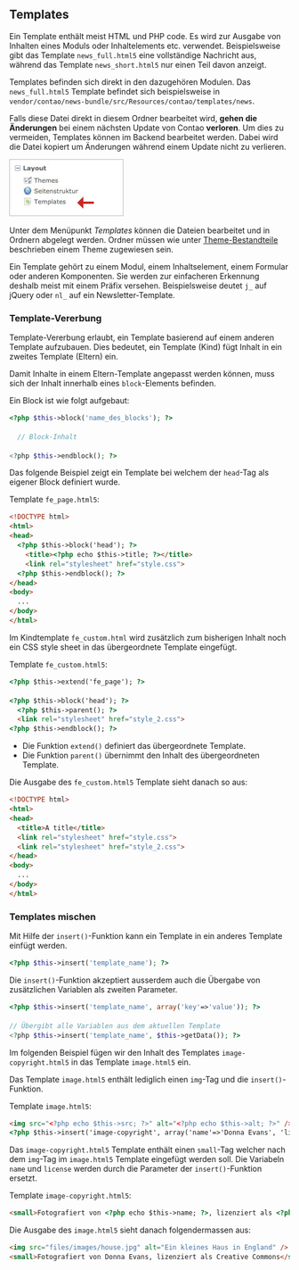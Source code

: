 ## Templates

Ein Template enthält meist HTML und PHP code. Es wird zur Ausgabe von Inhalten
eines Moduls oder Inhaltelements etc. verwendet. Beispielsweise gibt das
Template `news_full.html5` eine vollständige Nachricht aus, während das Template
`news_short.html5` nur einen Teil davon anzeigt.

Templates befinden sich direkt in den dazugehören Modulen. Das `news_full.html5`
Template befindet sich beispielsweise in
`vendor/contao/news-bundle/src/Resources/contao/templates/news`.

Falls diese Datei direkt in diesem Ordner bearbeitet wird, **gehen die Änderungen**
bei einem nächsten Update von Contao **verloren**. Um dies zu vermeiden,
Templates können im Backend bearbeitet werden. Dabei wird die Datei kopiert um
Änderungen während einem Update nicht zu verlieren.

![](images/templates.jpg)

Unter dem Menüpunkt *Templates* können die Dateien bearbeitet und in Ordnern
abgelegt werden. Ordner müssen wie unter [Theme-Bestandteile][1] beschrieben
einem Theme zugewiesen sein.

Ein Template gehört zu einem Modul, einem Inhaltselement, einem Formular oder
anderen Komponenten. Sie werden zur einfacheren Erkennung deshalb meist mit
einem Präfix versehen. Beispielsweise deutet `j_` auf jQuery oder `nl_` auf
ein Newsletter-Template.


### Template-Vererbung

Template-Vererbung erlaubt, ein Template basierend auf einem anderen Template
aufzubauen. Dies bedeutet, ein Template (Kind) fügt Inhalt in ein zweites
Template (Eltern) ein.

Damit Inhalte in einem Eltern-Template angepasst werden können, muss sich der
Inhalt innerhalb eines `block`-Elements befinden.

Ein Block ist wie folgt aufgebaut:

```php
<?php $this->block('name_des_blocks'); ?>

  // Block-Inhalt

<?php $this->endblock(); ?>
```

Das folgende Beispiel zeigt ein Template bei welchem der `head`-Tag als eigener
Block definiert wurde.

Template `fe_page.html5`:

```html
<!DOCTYPE html>
<html>
<head>
  <?php $this->block('head'); ?>
    <title><?php echo $this->title; ?></title>
    <link rel="stylesheet" href="style.css">
  <?php $this->endblock(); ?>
</head>
<body>
  ...
</body>
</html>
```

Im Kindtemplate `fe_custom.html` wird zusätzlich zum bisherigen Inhalt
noch ein CSS style sheet in das übergeordnete Template eingefügt.

Template `fe_custom.html5`:

```html
<?php $this->extend('fe_page'); ?>

<?php $this->block('head'); ?>
  <?php $this->parent(); ?>
  <link rel="stylesheet" href="style_2.css">
<?php $this->endblock(); ?>
```

* Die Funktion `extend()` definiert das übergeordnete Template.
* Die Funktion `parent()` übernimmt den Inhalt des übergeordneten Template.

Die Ausgabe des `fe_custom.html5` Template sieht danach so aus:

```html
<!DOCTYPE html>
<html>
<head>
  <title>A title</title>
  <link rel="stylesheet" href="style.css">
  <link rel="stylesheet" href="style_2.css">
</head>
<body>
  ...
</body>
</html>
```


### Templates mischen

Mit Hilfe der `insert()`-Funktion kann ein Template in ein anderes Template
einfügt werden.

```php
<?php $this->insert('template_name'); ?>
```

Die `insert()`-Funktion akzeptiert ausserdem auch die Übergabe von zusätzlichen
Variablen als zweiten Parameter.

```php
<?php $this->insert('template_name', array('key'=>'value')); ?>

// Übergibt alle Variablen aus dem aktuellen Template
<?php $this->insert('template_name', $this->getData()); ?>
```

Im folgenden Beispiel fügen wir den Inhalt des Templates `image-copyright.html5`
in das Template `image.html5` ein.

Das Template `image.html5` enthält lediglich einen `img`-Tag und die
`insert()`-Funktion.

Template `image.html5`:

```html
<img src="<?php echo $this->src; ?>" alt="<?php echo $this->alt; ?>" />
<?php $this->insert('image-copyright', array('name'=>'Donna Evans', 'license'=>'Creative Commons')); ?>
```

Das `image-copyright.html5` Template enthält einen `small`-Tag welcher nach dem
`img`-Tag im `image.html5` Template eingefügt werden soll. Die Variabeln `name`
und `license` werden durch die Parameter der `insert()`-Funktion ersetzt.

Template `image-copyright.html5`:

```html
<small>Fotografiert von <?php echo $this->name; ?>, lizenziert als <?php echo $this->license; ?></small>
```

Die Ausgabe des `image.html5` sieht danach folgendermassen aus:

```html
<img src="files/images/house.jpg" alt="Ein kleines Haus in England" />
<small>Fotografiert von Donna Evans, lizenziert als Creative Commons</small>
```


[1]: ../03-seiten-verwalten/themes.md#theme-bestandteile
